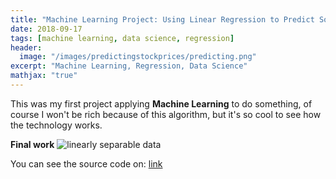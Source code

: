 ```yaml
---
title: "Machine Learning Project: Using Linear Regression to Predict Some Stock Prices of PETR4"
date: 2018-09-17
tags: [machine learning, data science, regression]
header:
  image: "/images/predictingstockprices/predicting.png"
excerpt: "Machine Learning, Regression, Data Science"
mathjax: "true"
---
```



This was my first project applying **Machine Learning** to do something, of course I won't be rich because of this algorithm, but it's so cool to see how the technology works.

**Final work**
<img src="{{ site.url }}{{ site.baseurl }}/images/predictingstockprices/predicting2.png" alt="linearly separable data">

You can see the source code on: [link](https://github.com/mauricior/predictingstockprices)

